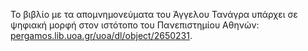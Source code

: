 Το βιβλίο με τα απομνημονεύματα του Άγγελου Τανάγρα υπάρχει σε ψηφιακή μορφή στον ιστότοπο του Πανεπιστημίου Αθηνών:
[pergamos.lib.uoa.gr/uoa/dl/object/2650231](https://pergamos.lib.uoa.gr/uoa/dl/object/2650231).
